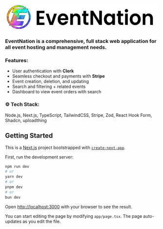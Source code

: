 ![alt text](https://github.com/NishanthRaveendran/event-nation/blob/main/public/assets/images/logo.jpg?raw=true)

### EventNation is a comprehensive, full stack web application for all event hosting and management needs.

### Features:
- User authentication with **Clerk**
- Seamless checkout and payments with **Stripe**
- Event creation, deletion, and updating
- Search and filtering + related events
- Dashboard to view event orders with search

### ⚙️ Tech Stack:
Node.js,
Next.js,
TypeScript,
TailwindCSS,
Stripe,
Zod,
React Hook Form,
Shadcn,
uploadthing

## Getting Started
This is a [Next.js](https://nextjs.org/) project bootstrapped with [`create-next-app`](https://github.com/vercel/next.js/tree/canary/packages/create-next-app).

First, run the development server:

```bash
npm run dev
# or
yarn dev
# or
pnpm dev
# or
bun dev
```

Open [http://localhost:3000](http://localhost:3000) with your browser to see the result.

You can start editing the page by modifying `app/page.tsx`. The page auto-updates as you edit the file.
